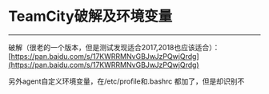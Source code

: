 # TeamCity破解及环境变量

---

破解（很老的一个版本，但是测试发现适合2017,2018也应该适合）：[https://pan.baidu.com/s/17KWRRMNvGBJwJzPQwjQrdg](https://pan.baidu.com/s/17KWRRMNvGBJwJzPQwjQrdg)

另外agent自定义环境变量，在/etc/profile和.bashrc 都加了，但是却识别不

